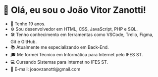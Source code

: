 # 👋 Olá, eu sou o João Vitor Zanotti!
- 🌱 Tenho 19 anos.
- ⚙️ Sou desenvolvedor em HTML, CSS, JavaScript, PHP e SQL.
- 🛠️ Tenho conhecimento em ferramentas como VSCode, Trello, Figma, Git e GitHub.
- 📚 Atualmente me especializando em Back-End.
- 🎓 Me formei Técnico em Informática para Internet pelo IFES ST.
- 💻 Cursando Sistemas para Internet no IFES ST.
- 📩 E-mail: joaovzanotti<i></i>@gmail.com

<!---
joaozanotti/joaozanotti is a ✨ special ✨ repository because its `README.md` (this file) appears on your GitHub profile.
You can click the Preview link to take a look at your changes.
--->
